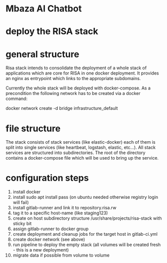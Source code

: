 # Mbaza AI Chatbot
# deploy the RISA stack

# general structure

Risa stack intends to consolidate the deployment of a whole stack of applications which are core for RISA in one docker deployment. It provides an nginx as entrypoint which links to the appropriate subdomains.

Currently the whole stack will be deployed with docker-compose. As a precondition the following network has to be created via a docker command:

docker network create -d bridge infrastructure_default

# file structure

The stack consists of stack services (like elastic-docker) each of them is split into single services (like heartbeat, logstash, elastic, etc...).
All stack services are structured into subdirectories. The root of the directory contains a docker-compose file which will be used to bring up the service.

# configuration steps

1. install docker
2. install sudo apt install pass (on ubuntu needed otherwise registry login will fail)
3. install gitlab-runner and link it to repository.risa.rw
4. tag it to a specific host-name (like staging123)
5. create on host subdirectory structure /usr/share/projects/risa-stack with sticky bit
6. assign gitlab-runner to docker group
7. create deployment and cleanup jobs for the target host in gitlab-ci.yml
8. create docker network (see above)
9. run pipeline to deploy the empty stack (all volumes will be created fresh - this is a new deployment)
10. migrate data if possible from volume to volume



